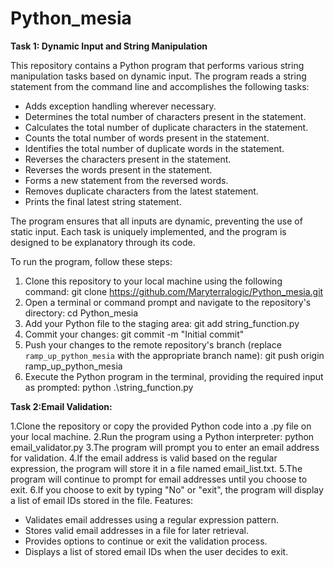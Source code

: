 # Python_mesia

**Task 1: Dynamic Input and String Manipulation**

This repository contains a Python program that performs various string manipulation tasks based on dynamic input. The program reads a string statement from the command line and accomplishes the following tasks:

- Adds exception handling wherever necessary.
- Determines the total number of characters present in the statement.
- Calculates the total number of duplicate characters in the statement.
- Counts the total number of words present in the statement.
- Identifies the total number of duplicate words in the statement.
- Reverses the characters present in the statement.
- Reverses the words present in the statement.
- Forms a new statement from the reversed words.
- Removes duplicate characters from the latest statement.
- Prints the final latest string statement.

The program ensures that all inputs are dynamic, preventing the use of static input. Each task is uniquely implemented, and the program is designed to be explanatory through its code.

To run the program, follow these steps:
1. Clone this repository to your local machine using the following command:
git clone https://github.com/Maryterralogic/Python_mesia.git
2. Open a terminal or command prompt and navigate to the repository's directory:
cd Python_mesia
3. Add your Python file to the staging area:
git add string_function.py
4. Commit your changes:
git commit -m "Initial commit"
5. Push your changes to the remote repository's branch (replace `ramp_up_python_mesia` with the appropriate branch name):
git push origin ramp_up_python_mesia
6. Execute the Python program in the terminal, providing the required input as prompted:
python .\string_function.py

**Task 2:Email Validation:**

1.Clone the repository or copy the provided Python code into a .py file on your local machine.
2.Run the program using a Python interpreter:
  python email_validator.py
3.The program will prompt you to enter an email address for validation.
4.If the email address is valid based on the regular expression, the program will store it in a file named email_list.txt.
5.The program will continue to prompt for email addresses until you choose to exit.
6.If you choose to exit by typing "No" or "exit", the program will display a list of email IDs stored in the file.
Features:
- Validates email addresses using a regular expression pattern.
- Stores valid email addresses in a file for later retrieval.
- Provides options to continue or exit the validation process.
- Displays a list of stored email IDs when the user decides to exit.
